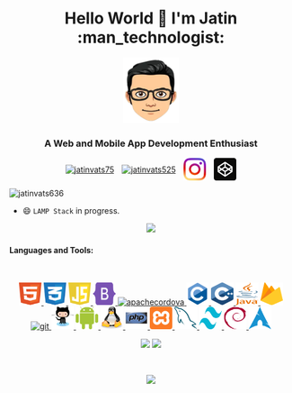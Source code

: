 <h1 align="center">Hello World 👋 I'm Jatin :man_technologist:</h1>
<p id="dev-logo" align="center"><img src="img/bitmoji.png" width="100"></p>
<h3 align="center">A Web and Mobile App Development Enthusiast</h3>

<!-- <h4 align="left">Connect with me:</h4> -->
<p align="center">
<a href="https://twitter.com/jatinvats75" target="blank"><img align="center" src="https://img.icons8.com/fluent/96/000000/twitter.png" alt="jatinvats75" width="40" /></a>&emsp;<a href="https://linkedin.com/in/jatinvats525" target="blank"><img align="center" src="https://img.icons8.com/fluent/96/000000/linkedin-2.png" alt="jatinvats525" width="40" /></a>&emsp;<a href="https://instagram.com/jatinvats525" target="blank"><img align="center" src="img/Instagram_5296765.svg" alt="jatinvats525" width="40" /></a>&emsp;<a href="https://codepen.io/jkvats" target="blank"><img align="center" src="img/codepen.svg" alt="jkvats" width="40" /></a></p>

<p align="left"> <img src="https://komarev.com/ghpvc/?username=jatinvats636&label=Profile%20views&color=025195&style=flat" alt="jatinvats636" /> </p>

- 😄 `LAMP Stack` in progress.
<!-- - 🔭 Currently working on SimpleNotes( A Note-Taking PWA )
- 😄 I'm also working on B-Fit( A Gym Management Android App ) -->
<!-- 🌱 Learning MEAN Stack
- 👯 Looking to collaborate on an open source project-->
  <!-- https://github-readme-streak-stats.herokuapp.com?user=jatinvats636&theme=merko&background=00000000&stroke=2C9CDD&border=DD272700 -->
  <p align="center"><img height="240em" src="https://github-readme-streak-stats.herokuapp.com?user=jatinvats636&theme=nightowl&background=00000000&stroke=3C9CDD&hide_border=true"></p>
  <h4 align="left">Languages and Tools:</h4><br>
  <p align="center"> <a href="https://www.w3.org/html/" target="_blank"> <img src="img/html.svg" alt="html5" width="40" height="40"/> </a> <a href="https://www.w3schools.com/css/" target="_blank"> <img src="img/css.svg" alt="css3" width="40" height="40"/> </a> <a href="https://developer.mozilla.org/en-US/docs/Web/JavaScript" target="_blank"> <img src="img/javascript.svg" alt="javascript" width="40" height="40"/> </a> <a href="https://getbootstrap.com" target="_blank"> <img src="img/bootstrap.svg" alt="bootstrap" width="40" height="40"/> </a> <a href="https://cordova.apache.org/" target="_blank"> <img src="https://www.vectorlogo.zone/logos/apache_cordova/apache_cordova-icon.svg" alt="apachecordova" width="40" height="40"/> </a> <a href="https://www.cprogramming.com/" target="_blank"> <img src="https://raw.githubusercontent.com/devicons/devicon/master/icons/c/c-original.svg" alt="c" width="40" height="40"/> </a> <a href="https://www.w3schools.com/cpp/" target="_blank"> <img src="img/cpp.svg" alt="cplusplus" width="40" height="40"/> </a> <a href="https://www.java.com" target="_blank"> <img src="img/java.svg" alt="java" width="40" height="40"/> </a> <a href="https://firebase.google.com/" target="_blank"> <img src="img/firebase.svg" alt="firebase" width="40" height="40"/> </a> <a href="https://git-scm.com/" target="_blank"> <img src="https://www.vectorlogo.zone/logos/git-scm/git-scm-icon.svg" alt="git" width="40" height="40"/> </a> <a href="https://github.com/" target="_blank"> <img src="img/github.svg" alt="git" width="40" height="40"/> </a> <a href="https://developer.android.com" target="_blank"> <img src="img/android.svg" alt="android" width="40" height="40"/> </a> <a href="https://www.linux.org/" target="_blank"> <img src="img/tux.svg" alt="linux" width="40" height="40"/> </a> <a href="https://www.php.net" target="_blank"> <img src="https://raw.githubusercontent.com/devicons/devicon/master/icons/php/php-original.svg" alt="php" width="40" height="40"/> </a> <a href="https://www.apachefriends.org/" target="_blank"> <img src="img/xampp.svg" alt="xampp" width="40" height="40"/> </a> <a href="https://www.mysql.com/" target="_blank"> <img src="img/mysql.svg" alt="mysql" width="40" height="40"/> </a> <a href="https://tailwindcss.com/" target="_blank"> <img src="img/tailwind.svg" alt="tailwind" width="40" height="40"/> </a> <a href="https://www.debian.org/" target="_blank"> <img src="img/debian.svg" alt="debian" width="40" height="40"/> </a> <a href="https://archlinux.org/" target="_blank"> <img src="img/arch.svg" alt="ArchLinux" width="40" height="40"/> </a></p>

<p align="center"><img height="130em" src="https://github-readme-stats.vercel.app/api?username=jatinvats636&theme=tokyonight&show_icons=true&hide=issues&count_private=true" />&nbsp;<img height="130em" src="https://github-readme-stats.vercel.app/api/top-langs/?username=jatinvats636&theme=tokyonight&layout=compact&langs_count=4" /></p><br>
<!--<p align="center"><img height="110em" src="https://github-readme-stats.vercel.app/api/pin/?username=jatinvats636&theme=tokyonight&repo=Calculator_cordova" /><img height="110em" src="https://github-readme-stats.vercel.app/api/pin/?username=jatinvats636&theme=tokyonight&repo=Stopwatch_cordova" /><img height="110em" src="https://github-readme-stats.vercel.app/api/pin/?username=jatinvats636&theme=tokyonight&repo=Stopwatch_cordova" /></p>
-->
<p align="center"><img src="https://activity-graph.herokuapp.com/graph?username=jatinvats636&theme=react-dark&hide_border=true&area=true" /></p>
<!--
- 🤔 I’m looking for help with 
- 💬 Ask me about ...
- 📫 How to reach me: ...
- 😄 Pronouns: ...
- ⚡ Fun fact: ...
-->
